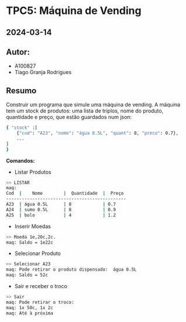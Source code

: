 # TPC5: Máquina de Vending  
## 2024-03-14

## Autor:
- A100827
- Tiago Granja Rodrigues

## Resumo
Construir um programa que simule uma máquina de vending.
A máquina tem um stock de produtos: uma lista de triplos, nome do produto, quantidade e preço, que estão guardados num json:
```bash
{ "stock" :[
    {"cod": "A23", "nome": "água 0.5L", "quant": 8, "preco": 0.7},
    ...
]
}
```
**Comandos:**

- Listar Produtos
```bash
>> LISTAR
maq:
Cod  |    Nome        |  Quantidade  |  Preço
----------------------------------------------
A23  | água 0.5L      | 8            | 0.7
A24  | sumo 0.5L      | 8            | 0.9
A25  | bolo           | 4            | 1.2
```

- Inserir Moedas
```bash
>> Moeda 1e,20c,2c.
maq: Saldo = 1e22c
```

- Selecionar Produto
```bash
>> Selecionar A23
maq: Pode retirar o produto dispensado:  água 0.5L
maq: Saldo = 52c
```

- Sair e receber o troco
```bash
>> Sair
maq: Pode retirar o troco:
maq: 1x 50c, 1x 2c
maq: Até à próxima
```